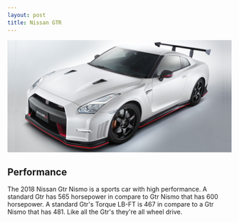 ```yaml
---
layout: post
title: Nissan GTR
---
```


![Nissan Gtr](/images/nissan.jpg)

## Performance

The 2018 Nissan Gtr Nismo is a sports car with high performance. A standard Gtr has 565 horsepower in compare to Gtr Nismo that has 600 horsepower. A standard Gtr's Torque LB-FT is 467 in compare to a Gtr Nismo that has 481. Like all the Gtr's they're all wheel drive.
